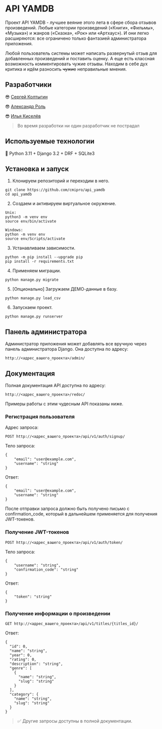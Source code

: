 # API YAMDB

Проект API YAMDB - лучшее веяние этого лета в сфере сбора отзывов произведений.
Любые категории произведений («Книги», «Фильмы», «Музыка») и жанров
(«Сказка», «Рок» или «Артхаус»). И они легко расширяются: все ограничено только
фантазией администратора приложения.

Любой пользователь системы может написать развернутый отзыв для добавленных
произведений и поставить оценку. А еще есть классная возможность комментировать
чужие отзывы. Находим в себе дух критика и идём разносить ~~чужие~~
неправильные
мнения.

## Разработчики

😎 [Сергей Колтыгин](https://github.com/cmipro)

😎 [Александр Роль](https://github.com/RolAlek)

😎 [Илья Киселёв](https://github.com/welesik)

> Во время разработки ни один разработчик не пострадал

## Используемые технологии

🐍 Python 3.11 + Django 3.2 + DRF + SQLite3

## Установка и запуск

1. Клонируем репозиторий и переходим в него.

```
git clone https://github.com/cmipro/api_yamdb
cd api_yamdb
```

2. Создаем и активируем виртуальное окружение.

```
Unix:
python3 -m venv env
source env/bin/activate

Windows:
python -m venv env
source env/Scripts/activate
```

3. Устанавливаем зависимости.

```
python -m pip install --upgrade pip
pip install -r requirements.txt
```

4. Применяем миграции.

```
python manage.py migrate
```

5. [Опционально] Загружаем ДЕМО-данные в базу.

```
python manage.py load_csv
```

6. Запускаем проект.

```
python manage.py runserver
```

## Панель администратора

Администратор приложения может добавлять все вручную через панель
администратора Django. Она доступна по адресу:

```
http://<адрес_вашего_проекта>/admin/
```

## Документация

Полная документация API доступна по адресу:

```
http://<адрес_вашего_проекта>/redoc/
```

Примеры работы с этим чудесным API показаны ниже.

### Регистрация пользователя

Адрес запроса:

```
POST http://<адрес_вашего_проекта>/api/v1/auth/signup/
```

Тело запроса:

```
{
    "email": "user@example.com",
    "username": "string"
}
```

Ответ:

```
{
    "email": "user@example.com",
    "username": "string"
}
```

После отправки запроса должно быть получено письмо с confirmation_code, который
в дальнейшем применяется для получения JWT-токенов.

### Получение JWT-токенов

```
POST http://<адрес_вашего_проекта>/api/v1/auth/token/
```

Тело запроса:

```
{
    "username": "string",
    "confirmation_code": "string"
}
```

Ответ:

```
{
    "token": "string"
}
```

### Получение информации о произведении

```
GET http://<адрес_вашего_проекта>/api/v1/titles/{titles_id}/
```

Ответ:

```
{
  "id": 0,
  "name": "string",
  "year": 0,
  "rating": 0,
  "description": "string",
  "genre": [
    {
      "name": "string",
      "slug": "string"
    }
  ],
  "category": {
    "name": "string",
    "slug": "string"
  }
}
```
> ✅ Другие запросы доступны в полной документации.